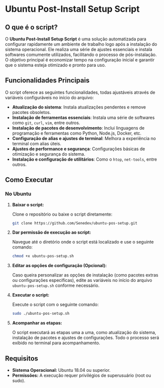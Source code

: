 
# Ubuntu Post-Install Setup Script

## O que é o script?

O **Ubuntu Post-Install Setup Script** é uma solução automatizada para configurar rapidamente um ambiente de trabalho logo após a instalação do sistema operacional. Ele realiza uma série de ajustes essenciais e instala softwares comumente utilizados, facilitando o processo de pós-instalação. O objetivo principal é economizar tempo na configuração inicial e garantir que o sistema esteja otimizado e pronto para uso.

## Funcionalidades Principais

O script oferece as seguintes funcionalidades, todas ajustáveis através de variáveis configuráveis no início do arquivo:

- **Atualização do sistema**: Instala atualizações pendentes e remove pacotes obsoletos.
- **Instalação de ferramentas essenciais**: Instala uma série de softwares como `git`, `curl`, `vim`, entre outros.
- **Instalação de pacotes de desenvolvimento**: Inclui linguagens de programação e ferramentas como Python, Node.js, Docker, etc.
- **Configuração de alias e ajustes de terminal**: Melhora a experiência no terminal com alias úteis.
- **Ajustes de performance e segurança**: Configurações básicas de otimização e segurança do sistema.
- **Instalação e configuração de utilitários**: Como o `htop`, `net-tools`, entre outros.

## Como Executar

### No Ubuntu

1. **Baixar o script:**

   Clone o repositório ou baixe o script diretamente:

   ```bash
   git clone https://github.com/Senedev/ubuntu-pos-setup.git
   ```

2. **Dar permissão de execução ao script:**

   Navegue até o diretório onde o script está localizado e use o seguinte comando:

   ```bash
   chmod +x ubuntu-pos-setup.sh
   ```

3. **Editar as opções de configuração (Opcional):**

   Caso queira personalizar as opções de instalação (como pacotes extras ou configurações específicas), edite as variáveis no início do arquivo `ubuntu-pos-setup.sh` conforme necessário.

4. **Executar o script:**

   Execute o script com o seguinte comando:

   ```bash
   sudo ./ubuntu-pos-setup.sh
   ```

5. **Acompanhar as etapas:**

   O script executará as etapas uma a uma, como atualização do sistema, instalação de pacotes e ajustes de configurações. Todo o processo será exibido no terminal para acompanhamento.

## Requisitos

- **Sistema Operacional:** Ubuntu 18.04 ou superior.
- **Permissões:** A execução requer privilégios de superusuário (root ou sudo).
